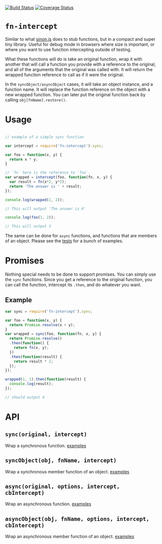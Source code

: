 [![Build Status](https://travis-ci.org/calvinwiebe/fn-intercept.svg?branch=master)](https://travis-ci.org/calvinwiebe/fn-intercept)
[![Coverage Status](https://coveralls.io/repos/github/calvinwiebe/fn-intercept/badge.svg?branch=master)](https://coveralls.io/github/calvinwiebe/fn-intercept?branch=master)

# `fn-intercept`

Similar to what [sinon.js](http://sinonjs.org/) does to stub functions, but in a compact and super tiny library. Useful for debug mode in browsers where size is important, or where you want to use function intercepting outside of testing.

What these functions will do is take an original function, wrap it with another that will call a function you provide with a reference to the original, and all of the arguments that the original was called with. It will return the wrapped function reference to call as if it were the original.

In the `syncObject/asyncObject` cases, it will take an object instance, and a function name. It will replace the function reference on the object with a new wrapped function. You can later put the original function back by calling `obj[fnName].restore()`.

# Usage

```javascript

// example of a simple sync function

var intercept = require('fn-intercept').sync;

var foo = function(x, y) {
  return x * y;
}

// `fn` here is the reference to `foo`.
var wrapped = intercept(foo, function(fn, x, y) {
  var result = fn(x*2, y*2);
  return 'The answer is ' + result;
});

console.log(wrapped(1, 2));

// This will output 'The answer is 6'

console.log(foo(1, 2));

// This will output 3
```

The same can be done for `async` functions, and functions that are members of an object. Please see the [tests](https://github.com/calvinwiebe/fn-intercept/tree/master/test) for a bunch of examples.

# Promises

Nothing special needs to be done to support promises. You can simply use the `sync` functions. Since you get a reference to the original function, you can call the function, intercept its `.then`, and do whatever you want.

## Example

```javascript
var sync = require('fn-intercept').sync;

var foo = function(x, y) {
  return Promise.resolve(x + y);
}
var wrapped = sync(foo, function(fn, x, y) {
  return Promise.resolve()
  .then(function() {
    return fn(x, y);
  })
  .then(function(result) {
    return result * 2;
  });
});

wrapped(1, 1).then(function(result) {
  console.log(result);
});

// should output 4

```

# API

## `sync(original, intercept)`

Wrap a synchronous function.
[examples](https://github.com/calvinwiebe/fn-intercept/blob/master/test/sync.js)

## `syncObject(obj, fnName, intercept)`

Wrap a synchronous member function of an object.
[examples](https://github.com/calvinwiebe/fn-intercept/blob/master/test/syncObject.js)

## `async(original, options, intercept, cbIntercept)`

Wrap an asynchronous function.
[examples](https://github.com/calvinwiebe/fn-intercept/blob/master/test/async.js)

## `asyncObject(obj, fnName, options, intercept, cbIntercept)`

Wrap an asynchronous member function of an object.
[examples](https://github.com/calvinwiebe/fn-intercept/blob/master/test/asyncObject.js)
